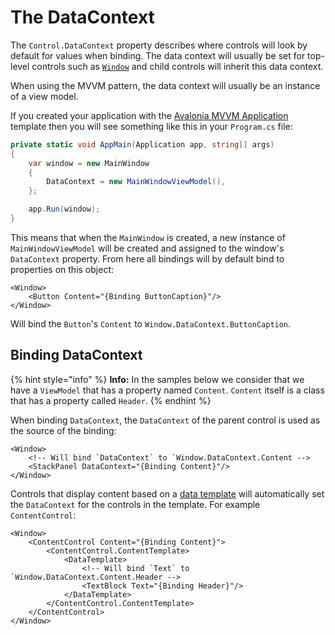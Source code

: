 # The DataContext

The `Control.DataContext` property describes where controls will look by default for values when binding. The data context will usually be set for top-level controls such as [`Window`](http://reference.avaloniaui.net/api/Avalonia.Controls/Window) and child controls will inherit this data context.

When using the MVVM pattern, the data context will usually be an instance of a view model.

If you created your application with the [Avalonia MVVM Application](https://docs.avaloniaui.net/tutorials/todo-list-app/creating-a-new-project#net-core-cli) template then you will see something like this in your `Program.cs` file:

```csharp
private static void AppMain(Application app, string[] args)
{
    var window = new MainWindow
    {
        DataContext = new MainWindowViewModel(),
    };

    app.Run(window);
}
```

This means that when the `MainWindow` is created, a new instance of `MainWindowViewModel` will be created and assigned to the window's `DataContext` property. From here all bindings will by default bind to properties on this object:

```markup
<Window>
    <Button Content="{Binding ButtonCaption}"/>
</Window>
```

Will bind the `Button`'s `Content` to `Window.DataContext.ButtonCaption`.

## Binding DataContext <a id="binding-datacontext"></a>

{% hint style="info" %} 
**Info:** In the samples below we consider that we have a `ViewModel` that has a property named `Content`. `Content` itself is a class that has a property called `Header`. 
{% endhint %}

When binding `DataContext`, the `DataContext` of the parent control is used as the source of the binding:

```markup
<Window>
    <!-- Will bind `DataContext` to `Window.DataContext.Content -->
    <StackPanel DataContext="{Binding Content}"/>
</Window>
```

Controls that display content based on a [data template](https://docs.avaloniaui.net/docs/templates/data-templates) will automatically set the `DataContext` for the controls in the template. For example `ContentControl`:

```markup
<Window>
    <ContentControl Content="{Binding Content}">
        <ContentControl.ContentTemplate>
            <DataTemplate>
                <!-- Will bind `Text` to `Window.DataContext.Content.Header -->
                <TextBlock Text="{Binding Header}"/>
            </DataTemplate>
        </ContentControl.ContentTemplate>
    </ContentControl>
</Window>
```

